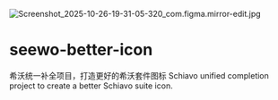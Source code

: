 ![Screenshot_2025-10-26-19-31-05-320_com.figma.mirror-edit.jpg](https://img.remit.ee/api/file/BQACAgUAAyEGAASHRsPbAAED1l1o_gesMfQ0C5aSlt9xKaE8pTSu6gACwxoAAkg68VcMBZqrhxO5-jYE.jpg)
# seewo-better-icon
希沃统一补全项目，打造更好的希沃套件图标
Schiavo unified completion project to create a better Schiavo suite icon.
